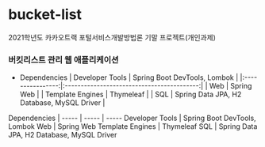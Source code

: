 # bucket-list
2021학년도 카카오트랙 포털서비스개발방법론 기말 프로젝트(개인과제)

### 버킷리스트 관리 웹 애플리케이션
- Dependencies
|  Developer Tools |        Spring Boot DevTools, Lombok        |
|:----------------:|:------------------------------------------:|
|        Web       |                 Spring Web                 |
| Template Engines |                  Thymeleaf                 |
|        SQL       | Spring Data JPA, H2 Database, MySQL Driver |

Dependencies | 
----- | ----- | -----
Developer Tools | Spring Boot DevTools, Lombok
Web | Spring Web
Template Engines | Thymeleaf
SQL | Spring Data JPA, H2 Database, MySQL Driver
